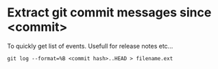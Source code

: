 # Extract git commit messages since &lt;commit&gt;
To quickly get list of events. Usefull for release notes etc...

```git log --format=%B <commit hash>..HEAD > filename.ext```